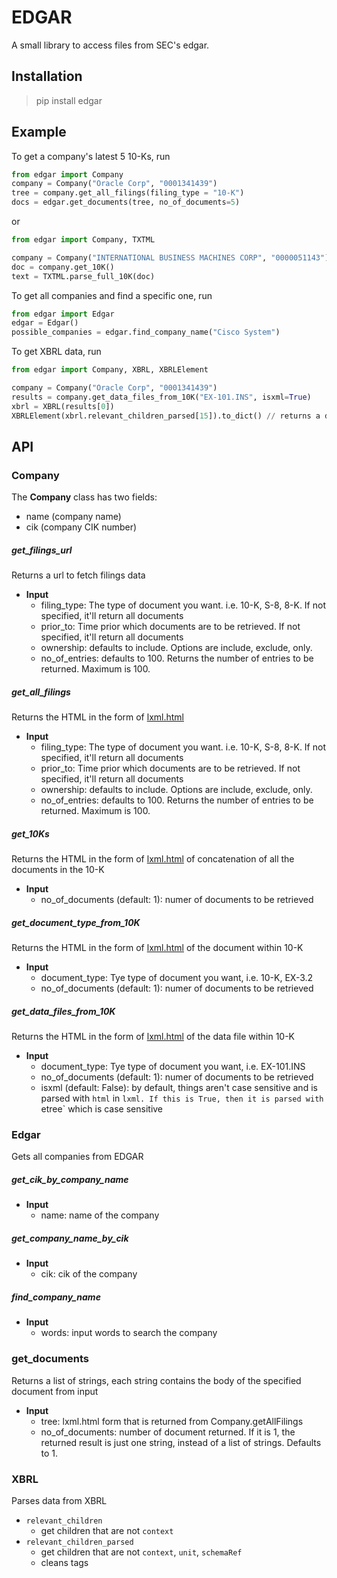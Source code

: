 
# EDGAR

A small library to access files from SEC's edgar.

## Installation

>   pip install edgar

## Example
To get a company's latest 5 10-Ks, run

``` python
from edgar import Company
company = Company("Oracle Corp", "0001341439")
tree = company.get_all_filings(filing_type = "10-K")
docs = edgar.get_documents(tree, no_of_documents=5)
```
or
```python
from edgar import Company, TXTML

company = Company("INTERNATIONAL BUSINESS MACHINES CORP", "0000051143")
doc = company.get_10K()
text = TXTML.parse_full_10K(doc)
```

To get all companies and find a specific one, run

``` python
from edgar import Edgar
edgar = Edgar()
possible_companies = edgar.find_company_name("Cisco System")
```

To get XBRL data, run
```python
from edgar import Company, XBRL, XBRLElement

company = Company("Oracle Corp", "0001341439")
results = company.get_data_files_from_10K("EX-101.INS", isxml=True)
xbrl = XBRL(results[0])
XBRLElement(xbrl.relevant_children_parsed[15]).to_dict() // returns a dictionary of name, value, and schemaRef
```

## API

### Company
The **Company** class has two fields:

* name (company name)
* cik (company CIK number)

##### get_filings_url
Returns a url to fetch filings data
* **Input**
    * filing_type: The type of document you want. i.e. 10-K, S-8, 8-K. If not specified, it'll return all documents
    * prior_to: Time prior which documents are to be retrieved. If not specified, it'll return all documents
    * ownership: defaults to include. Options are include, exclude, only.
    * no_of_entries: defaults to 100. Returns the number of entries to be returned. Maximum is 100.

##### get_all_filings
Returns the HTML in the form of [lxml.html](http://lxml.de/lxmlhtml.html)
* **Input**
    * filing_type: The type of document you want. i.e. 10-K, S-8, 8-K. If not specified, it'll return all documents
    * prior_to: Time prior which documents are to be retrieved. If not specified, it'll return all documents
    * ownership: defaults to include. Options are include, exclude, only.
    * no_of_entries: defaults to 100. Returns the number of entries to be returned. Maximum is 100.

##### get_10Ks
Returns the HTML in the form of [lxml.html](http://lxml.de/lxmlhtml.html) of concatenation of all the documents in the 10-K
* **Input**
    * no_of_documents (default: 1): numer of documents to be retrieved

##### get_document_type_from_10K
Returns the HTML in the form of [lxml.html](http://lxml.de/lxmlhtml.html) of the document within 10-K
* **Input**
    * document_type: Tye type of document you want, i.e. 10-K, EX-3.2
    * no_of_documents (default: 1): numer of documents to be retrieved

##### get_data_files_from_10K
Returns the HTML in the form of [lxml.html](http://lxml.de/lxmlhtml.html) of the data file within 10-K
* **Input**
    * document_type: Tye type of document you want, i.e. EX-101.INS
    * no_of_documents (default: 1): numer of documents to be retrieved
    * isxml (default: False): by default, things aren't case sensitive and is parsed with `html` in `lxml. If this is True, then it is parsed with `etree` which is case sensitive

### Edgar
Gets all companies from EDGAR
##### get_cik_by_company_name
* **Input**
    * name: name of the company

##### get_company_name_by_cik
* **Input**
    * cik: cik of the company

##### find_company_name
* **Input**
    * words: input words to search the company

### get_documents
Returns a list of strings, each string contains the body of the specified document from input
* **Input**
    * tree: lxml.html form that is returned from Company.getAllFilings
    * no_of_documents: number of document returned. If it is 1, the returned result is just one string, instead of a list of strings. Defaults to 1.

### XBRL
Parses data from XBRL
* `relevant_children`
    * get children that are not `context`
* `relevant_children_parsed`
    * get children that are not `context`, `unit`, `schemaRef`
    * cleans tags
